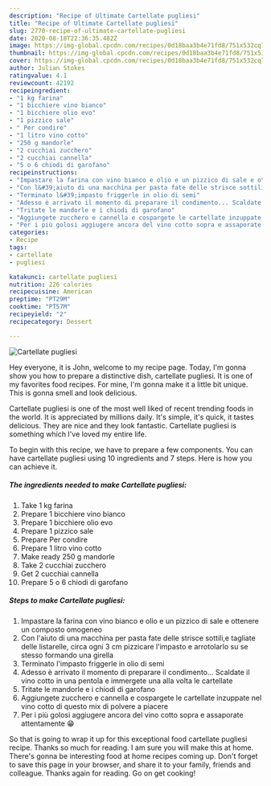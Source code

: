 ```yaml
---
description: "Recipe of Ultimate Cartellate pugliesi"
title: "Recipe of Ultimate Cartellate pugliesi"
slug: 2770-recipe-of-ultimate-cartellate-pugliesi
date: 2020-08-18T22:36:35.482Z
image: https://img-global.cpcdn.com/recipes/0d18baa3b4e71fd8/751x532cq70/cartellate-pugliesi-recipe-main-photo.jpg
thumbnail: https://img-global.cpcdn.com/recipes/0d18baa3b4e71fd8/751x532cq70/cartellate-pugliesi-recipe-main-photo.jpg
cover: https://img-global.cpcdn.com/recipes/0d18baa3b4e71fd8/751x532cq70/cartellate-pugliesi-recipe-main-photo.jpg
author: Julian Stokes
ratingvalue: 4.1
reviewcount: 42192
recipeingredient:
- "1 kg farina"
- "1 bicchiere vino bianco"
- "1 bicchiere olio evo"
- "1 pizzico sale"
- " Per condire"
- "1 litro vino cotto"
- "250 g mandorle"
- "2 cucchiai zucchero"
- "2 cucchiai cannella"
- "5 o 6 chiodi di garofano"
recipeinstructions:
- "Impastare la farina con vino bianco e olio e un pizzico di sale e ottenere un composto omogeneo"
- "Con l&#39;aiuto di una macchina per pasta fate delle strisce sottili,e tagliate delle listarelle, circa ogni 3 cm pizzicare l&#39;impasto e arrotolarlo su se stesso formando una girella"
- "Terminato l&#39;impasto friggerle in olio di semi"
- "Adesso è arrivato il momento di preparare il condimento... Scaldate il vino cotto in una pentola e immergete una alla volta le cartellate"
- "Tritate le mandorle e i chiodi di garofano"
- "Aggiungete zucchero e cannella e cospargete le cartellate inzuppate nel vino cotto di questo mix di polvere a piacere"
- "Per i più golosi aggiugere ancora del vino cotto sopra e assaporate attentamente 😁"
categories:
- Recipe
tags:
- cartellate
- pugliesi

katakunci: cartellate pugliesi 
nutrition: 226 calories
recipecuisine: American
preptime: "PT29M"
cooktime: "PT57M"
recipeyield: "2"
recipecategory: Dessert

---
```



![Cartellate pugliesi](https://img-global.cpcdn.com/recipes/0d18baa3b4e71fd8/751x532cq70/cartellate-pugliesi-recipe-main-photo.jpg)

Hey everyone, it is John, welcome to my recipe page. Today, I'm gonna show you how to prepare a distinctive dish, cartellate pugliesi. It is one of my favorites food recipes. For mine, I'm gonna make it a little bit unique. This is gonna smell and look delicious.

Cartellate pugliesi is one of the most well liked of recent trending foods in the world. It is appreciated by millions daily. It's simple, it's quick, it tastes delicious. They are nice and they look fantastic. Cartellate pugliesi is something which I've loved my entire life.




To begin with this recipe, we have to prepare a few components. You can have cartellate pugliesi using 10 ingredients and 7 steps. Here is how you can achieve it.

<!--inarticleads1-->

##### The ingredients needed to make Cartellate pugliesi:

1. Take 1 kg farina
1. Prepare 1 bicchiere vino bianco
1. Prepare 1 bicchiere olio evo
1. Prepare 1 pizzico sale
1. Prepare  Per condire
1. Prepare 1 litro vino cotto
1. Make ready 250 g mandorle
1. Take 2 cucchiai zucchero
1. Get 2 cucchiai cannella
1. Prepare 5 o 6 chiodi di garofano




<!--inarticleads2-->

##### Steps to make Cartellate pugliesi:

1. Impastare la farina con vino bianco e olio e un pizzico di sale e ottenere un composto omogeneo
1. Con l&#39;aiuto di una macchina per pasta fate delle strisce sottili,e tagliate delle listarelle, circa ogni 3 cm pizzicare l&#39;impasto e arrotolarlo su se stesso formando una girella
1. Terminato l&#39;impasto friggerle in olio di semi
1. Adesso è arrivato il momento di preparare il condimento... Scaldate il vino cotto in una pentola e immergete una alla volta le cartellate
1. Tritate le mandorle e i chiodi di garofano
1. Aggiungete zucchero e cannella e cospargete le cartellate inzuppate nel vino cotto di questo mix di polvere a piacere
1. Per i più golosi aggiugere ancora del vino cotto sopra e assaporate attentamente 😁




So that is going to wrap it up for this exceptional food cartellate pugliesi recipe. Thanks so much for reading. I am sure you will make this at home. There's gonna be interesting food at home recipes coming up. Don't forget to save this page in your browser, and share it to your family, friends and colleague. Thanks again for reading. Go on get cooking!
